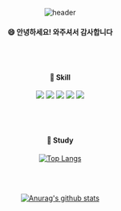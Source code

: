 <div align="center">
  
![header](https://capsule-render.vercel.app/api?type=waving&text=HelloWorld&color=368AF5)
  ####  :smile: 안녕하세요! 와주셔서 감사합니다
  
  <br/>
 <br/>
  
  ####   :wrench: Skill
  <img src="https://img.shields.io/badge/JAVA-007396?style=for-the-badge&logo=Java&logoColor=white">
  <img src="https://img.shields.io/badge/Spring-6DB33F?style=for-the-badge&logo=Spring&logoColor=white">
  <img src="https://img.shields.io/badge/MySQL-4479A1?style=for-the-badge&logo=MySQL&logoColor=white">
  <img src="https://img.shields.io/badge/Eclipse-2C2255?style=for-the-badge&logo=Eclipse%20IDE&logoColor=white">
  <img src="https://img.shields.io/badge/github-181717?style=for-the-badge&logo=github&logoColor=white">
  
  <br/>
   <br/>
  <br/>
   <br/>
  
  ####   :notebook: Study
  
  [![Top Langs](https://github-readme-stats.vercel.app/api/top-langs/?username=1eeseunghun&layout=compact)](https://github.com/anuraghazra/1eeseunghun)
  
  <br/>
 <br/>
  
  [![Anurag's github stats](https://github-readme-stats.vercel.app/api?username=1eeseunghun&show_icons=true&theme=tokyonight)](https://github.com/1eeseunghun)
  
  </div>
